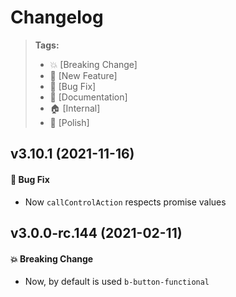 Changelog
=========

> **Tags:**
> - :boom:       [Breaking Change]
> - :rocket:     [New Feature]
> - :bug:        [Bug Fix]
> - :memo:       [Documentation]
> - :house:      [Internal]
> - :nail_care:  [Polish]

## v3.10.1 (2021-11-16)

#### :bug: Bug Fix

* Now `callControlAction` respects promise values

## v3.0.0-rc.144 (2021-02-11)

#### :boom: Breaking Change

* Now, by default is used `b-button-functional`
